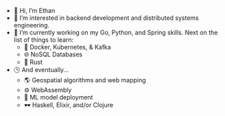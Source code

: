 - 👋 Hi, I’m Ethan
- 👀 I’m interested in backend development and distributed systems engineering.
- 🌱 I’m currently working on my Go, Python, and Spring skills. Next on the list of things to learn:
  - 🐳 Docker, Kubernetes, & Kafka
  - 🌐 NoSQL Databases
  - 🦀 Rust
- 🕒 And eventually...
  - 🌎 Geospatial algorithms and web mapping
  - ⚙️ WebAssembly
  - 🤖 ML model deployment
  - 🕶️ Haskell, Elixir, and/or Clojure
<!---
dethancosta/dethancosta is a ✨ special ✨ repository because its `README.md` (this file) appears on your GitHub profile.
You can click the Preview link to take a look at your changes.
--->
